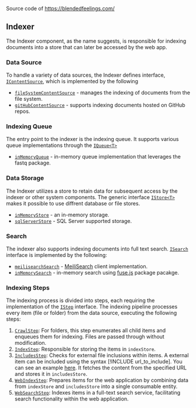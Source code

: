 Source code of https://blendedfeelings.com/


## Indexer

The Indexer component, as the name suggests, is responsible for indexing documents into a store that can later be accessed by the web app.

### Data Source

To handle a variety of data sources, the Indexer defines interface, [`IContentSource`](src/indexer/lib/contentSource/contentSource.ts), which is implemented by the following 

- [`fileSystemContentSource`](src/indexer/lib/contentSource/fileSystemContentSource.ts) - manages the indexing of documents from the file system.
- [`gitHubContentSource`](src/indexer/lib/contentSource/gitHubContentSource.ts) - supports indexing documents hosted on GitHub repos.

### Indexing Queue

The entry point to the indexer is the indexing queue. It supports various queue implementations through the [`IQueue<T>`](src/indexer/lib/queue/index.ts)
- [`inMemoryQueue`](src/indexer/lib/queue/inMemoryQueue.ts) - in-memory queue implementation that leverages the fastq package.

### Data Storage

The Indexer utilizes a store to retain data for subsequent access by the indexer or other system components. The generic interface [`IStore<T>`](/src/indexer/lib/store/index.ts) makes it possible to use diffrent database or file stores.

- [`inMemoryStore`](src/indexer/lib/store/inMemoryStore.ts) - an in-memory storage.
- [`sqlServerStore`](src/indexer/lib/store/sqlServerStore.ts) -  SQL Server supported storage.

### Search
The indexer also supports indexing documents into full text search. [`ISearch`](src/indexer/lib/search/index.ts) interface is implemented by the following:

- [`meilisearchSearch`](src/indexer/lib/search/meilisearchSearch.ts) - [MeiliSearch](https://www.meilisearch.com/) client implementation.
- [`inMemorySearch`](src/indexer/lib/search/inMemorySearch.ts) - in-memory search using [fuse.js](https://www.fusejs.io/) package pacakge.

### Indexing Steps

The indexing process is divided into steps, each requiring the implementation of the [`IStep`](src/indexer/lib/indexer/index.ts) interface. The indexing pipeline processes every item (file or folder) from the data source, executing the following steps:

1. [`CrawlStep`](src/indexer/lib/indexer/crawlStep.ts): For folders, this step enumerates all child items and enqueues them for indexing. Files are passed through without modification.
2. [`IndexStep`](src/indexer/lib/indexer/indexStep.ts): Responsible for storing the items in `indexStore`.
3. [`IncludesStep`](src/indexer/lib/indexer/includesStep.ts): Checks for external file inclusions within items. A external item can be included using the syntax [!INCLUDE url_to_include]. You can see an example [here](https://github.com/BlendedFeelings/software/blob/main/algorithms/sort/bubble-sort-algorithm.md). It fetches the content from the specified URL and stores it in `includesStore`.
4. [`WebIndexStep`](src/indexer/lib/indexer/webIndexStep.ts): Prepares items for the web application by combining data from `indexStore` and `includesStore` into a single consumable entity.
5. [`WebSearchStep`](src/indexer/lib/indexer/webSearchStep.ts): Indexes items in a full-text search service, facilitating search functionality  within the web application.

